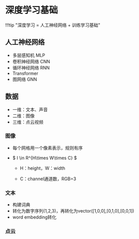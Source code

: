 # 深度学习基础

!!!tip "深度学习 = 人工神经网络 + 训练学习基础"

## 人工神经网络

- 多层感知机 MLP
- 卷积神经网络 CNN
- 循环神经网络 RNN
- Transformer
- 图网络 GNN

## 数据

* 一维：文本、声音
* 二维：图像
* 三维：点云视频

### 图像

* 每个网格用一个像素表示，规则有序

* $ I \in R^{H\times W\times C} $

  * H：height，W：width

  * C：channel通道数，RGB=3

### 文本

* 构建词典
* 转化为数字序列(1,2,3)，再转化为vector([1,0,0],[0,1,0],[0,0,1])
* word embedding转化

### 点云